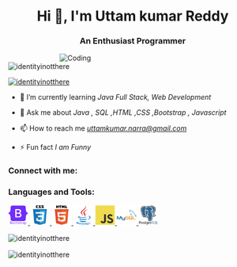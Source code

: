 <h1 align="center">Hi 👋, I'm Uttam kumar Reddy</h1>
<h3 align="center">An Enthusiast Programmer</h3>
<img align="right" alt="Coding" width="400" src= " https://cdnl.iconscout.com/lottie/premium/preview-watermark/software-engineer-animation-download-in-lottie-json-gif-static-svg-file-formats--html-logo-web-developer-coder-development-pack-design-animations-8140451.mp4">
<p align="left"> <img src="https://komarev.com/ghpvc/?username=identityinotthere&label=Profile%20views&color=0e75b6&style=flat" alt="identityinotthere" /> </p>

<p align="left"> <a href="https://github.com/ryo-ma/github-profile-trophy"><img src="https://github-profile-trophy.vercel.app/?username=identityinotthere" alt="identityinotthere" /></a> </p>

- 🌱 I’m currently learning *Java Full Stack, Web Development*

- 💬 Ask me about *Java , SQL ,HTML ,CSS ,Bootstrap , Javascript*

- 📫 How to reach me *uttamkumar.narra@gmail.com*

- ⚡ Fun fact *I am Funny*

<h3 align="left">Connect with me:</h3>
<p align="left">
</p>

<h3 align="left">Languages and Tools:</h3>
<p align="left"> <a href="https://getbootstrap.com" target="_blank" rel="noreferrer"> <img src="https://raw.githubusercontent.com/devicons/devicon/master/icons/bootstrap/bootstrap-plain-wordmark.svg" alt="bootstrap" width="40" height="40"/> </a> <a href="https://www.w3schools.com/css/" target="_blank" rel="noreferrer"> <img src="https://raw.githubusercontent.com/devicons/devicon/master/icons/css3/css3-original-wordmark.svg" alt="css3" width="40" height="40"/> </a> <a href="https://www.w3.org/html/" target="_blank" rel="noreferrer"> <img src="https://raw.githubusercontent.com/devicons/devicon/master/icons/html5/html5-original-wordmark.svg" alt="html5" width="40" height="40"/> </a> <a href="https://www.java.com" target="_blank" rel="noreferrer"> <img src="https://raw.githubusercontent.com/devicons/devicon/master/icons/java/java-original.svg" alt="java" width="40" height="40"/> </a> <a href="https://developer.mozilla.org/en-US/docs/Web/JavaScript" target="_blank" rel="noreferrer"> <img src="https://raw.githubusercontent.com/devicons/devicon/master/icons/javascript/javascript-original.svg" alt="javascript" width="40" height="40"/> </a> <a href="https://www.mysql.com/" target="_blank" rel="noreferrer"> <img src="https://raw.githubusercontent.com/devicons/devicon/master/icons/mysql/mysql-original-wordmark.svg" alt="mysql" width="40" height="40"/> </a> <a href="https://www.postgresql.org" target="_blank" rel="noreferrer"> <img src="https://raw.githubusercontent.com/devicons/devicon/master/icons/postgresql/postgresql-original-wordmark.svg" alt="postgresql" width="40" height="40"/> </a> </p>

<p><img align="center" src="https://github-readme-stats.vercel.app/api/top-langs?username=identityinotthere&show_icons=true&locale=en&layout=compact" alt="identityinotthere" /></p>

<p><img align="center" src="https://github-readme-streak-stats.herokuapp.com/?user=identityinotthere&" alt="identityinotthere" /></p>
